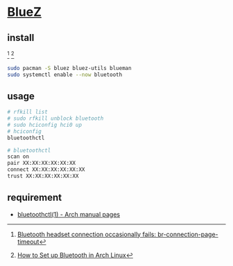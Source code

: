 # [BlueZ](https://www.bluez.org)

## install

[^1] [^2]

```sh
sudo pacman -S bluez bluez-utils blueman
sudo systemctl enable --now bluetooth
```

## usage

```sh
# rfkill list
# sudo rfkill unblock bluetooth
# sudo hciconfig hci0 up
# hciconfig
bluetoothctl
```

```sh
# bluetoothctl
scan on
pair XX:XX:XX:XX:XX:XX
connect XX:XX:XX:XX:XX:XX
trust XX:XX:XX:XX:XX:XX
```

## requirement

- [bluetoothctl(1) - Arch manual pages](https://man.archlinux.org/man/extra/bluez-utils/bluetoothctl.1.en)

[^1]: [Bluetooth headset connection occasionally fails: br-connection-page-timeout](https://www.reddit.com/r/archlinux/comments/qnffce/bluetooth_headset_connection_occasionally_fails/)
[^2]: [How to Set up Bluetooth in Arch Linux](https://www.jeremymorgan.com/tutorials/linux/how-to-bluetooth-arch-linux/)
